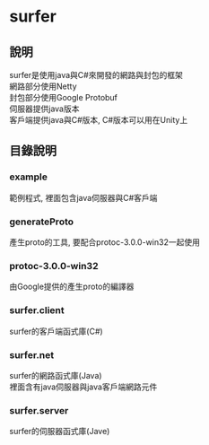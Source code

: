 # surfer

## 說明
surfer是使用java與C#來開發的網路與封包的框架  
網路部分使用Netty  
封包部分使用Google Protobuf  
伺服器提供java版本  
客戶端提供java與C#版本, C#版本可以用在Unity上  

## 目錄說明

### example
範例程式, 裡面包含java伺服器與C#客戶端  

### generateProto
產生proto的工具, 要配合protoc-3.0.0-win32一起使用  

### protoc-3.0.0-win32
由Google提供的產生proto的編譯器  

### surfer.client
surfer的客戶端函式庫(C#)  

### surfer.net
surfer的網路函式庫(Java)  
裡面含有java伺服器與java客戶端網路元件

### surfer.server
surfer的伺服器函式庫(Jave)  
